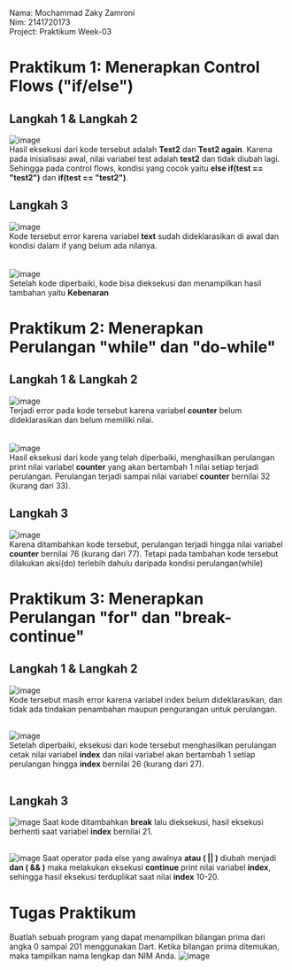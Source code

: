 Nama: Mochammad Zaky Zamroni <br>
Nim: 2141720173 <br>
Project: Praktikum Week-03 <br>

# Praktikum 1: Menerapkan Control Flows ("if/else")
<h2>Langkah 1 & Langkah 2</h2>

![image](docs/images/praktikum1_langkah1.png)</br>
Hasil eksekusi dari kode tersebut adalah <b>Test2</b> dan <b>Test2 again</b>. Karena pada inisialisasi awal, nilai variabel test adalah <b>test2</b> dan tidak diubah lagi. Sehingga pada control flows, kondisi yang cocok yaitu <b>else if(test == "test2")</b> dan <b>if(test == "test2")</b>.</br>
<h2>Langkah 3</h2>

![image](docs/images/praktikum1_langkah3F.png) </br>
Kode tersebut error karena variabel <b>text</b> sudah dideklarasikan di awal dan kondisi dalam if yang belum ada nilanya. </br></br></br>
![image](docs/images/praktikum1_langkah3T.png) </br>
Setelah kode diperbaiki, kode bisa dieksekusi dan menampilkan hasil tambahan yaitu <b>Kebenaran</b></br>

# Praktikum 2: Menerapkan Perulangan "while" dan "do-while"
<h2>Langkah 1 & Langkah 2</h2>

![image](docs/images/praktikum2_langkah2F.png)</br>
Terjadi error pada kode tersebut karena variabel <b>counter</b> belum dideklarasikan dan belum memiliki nilai.</br></br></br>
![image](docs/images/praktikum2_langkah2T.png)</br>
Hasil eksekusi dari kode yang telah diperbaiki, menghasilkan perulangan print nilai variabel <b>counter</b> yang akan bertambah 1 nilai setiap terjadi perulangan. Perulangan terjadi sampai nilai variabel <b>counter</b> bernilai 32 (kurang dari 33).</br>

<h2>Langkah 3</h2>

![image](docs/images/praktikum2_langkah3.png)</br>
Karena ditambahkan kode tersebut, perulangan terjadi hingga nilai variabel <b>counter</b> bernilai 76 (kurang dari 77). Tetapi pada tambahan kode tersebut dilakukan aksi(do) terlebih dahulu daripada kondisi perulangan(while)</br>

# Praktikum 3: Menerapkan Perulangan "for" dan "break-continue"
<h2>Langkah 1 & Langkah 2</h2>

![image](docs/images/praktikum3_langkah2F.png)</br>
Kode tersebut masih error karena variabel index belum dideklarasikan, dan tidak ada tindakan penambahan maupun pengurangan untuk perulangan.</br></br>

![image](docs/images/praktikum3_langkah2T.png)</br>
Setelah diperbaiki, eksekusi dari kode tersebut menghasilkan perulangan cetak nilai variabel <b>index</b> dan nilai variabel akan bertambah 1 setiap perulangan hingga <b>index</b> bernilai 26 (kurang dari 27).</br></br>

<h2>Langkah 3</h2>

![image](docs/images/praktikum3_langkah3.png)
Saat kode ditambahkan <b>break</b> lalu dieksekusi, hasil eksekusi berhenti saat variabel <b>index</b> bernilai 21.</br></br>

![image](docs/images/praktikum3_langkah3T.png)
Saat operator pada else yang awalnya <b>atau ( || )</b> diubah menjadi <b>dan ( && )</b> maka melakukan eksekusi <b>continue</b> print nilai variabel <b>index</b>, sehingga hasil eksekusi terduplikat saat nilai <b>index</b> 10-20.
</br>

# Tugas Praktikum
Buatlah sebuah program yang dapat menampilkan bilangan prima dari angka 0 sampai 201 menggunakan Dart. Ketika bilangan prima ditemukan, maka tampilkan nama lengkap dan NIM Anda.
![image](docs/images/tugas_praktikum.PNG)